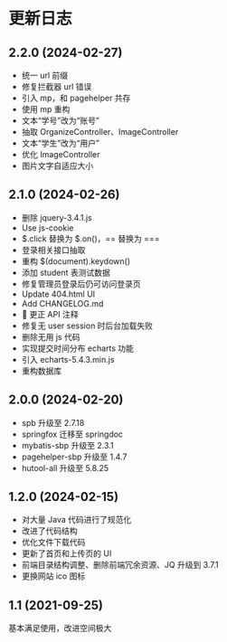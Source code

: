# 更新日志

## 2.2.0 (2024-02-27)

- 统一 url 前缀
- 修复拦截器 url 错误
- 引入 mp，和 pagehelper 共存
- 使用 mp 重构
- 文本“学号”改为“账号”
- 抽取 OrganizeController、ImageController
- 文本“学生”改为“用户”
- 优化 ImageController
- 图片文字自适应大小

## 2.1.0 (2024-02-26)

- 删除 jquery-3.4.1.js
- Use js-cookie
- $.click 替换为 $.on()，== 替换为 ===
- 登录相关接口抽取
- 重构 $(document).keydown()
- 添加 student 表测试数据
- 修复管理员登录后仍可访问登录页
- Update 404.html UI
- Add CHANGELOG.md
- :memo: 更正 API 注释
- 修复无 user session 时后台加载失败
- 删除无用 js 代码
- 实现提交时间分布 echarts 功能
- 引入 echarts-5.4.3.min.js
- 重构数据库

## 2.0.0 (2024-02-20)

- spb 升级至 2.7.18
- springfox 迁移至 springdoc
- mybatis-sbp 升级至 2.3.1
- pagehelper-sbp 升级至 1.4.7
- hutool-all 升级至 5.8.25

## 1.2.0 (2024-02-15)

- 对大量 Java 代码进行了规范化
- 改进了代码结构
- 优化文件下载代码
- 更新了首页和上传页的 UI
- 前端目录结构调整、删除前端冗余资源、JQ 升级到 3.7.1
- 更换网站 ico 图标

## 1.1 (2021-09-25)

基本满足使用，改进空间极大
